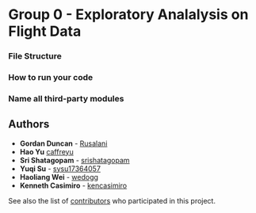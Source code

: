 # Group 0 - Exploratory Analalysis on Flight Data

### File Structure

### How to run your code

### Name all third-party modules

## Authors

* **Gordan Duncan** - [Rusalani](https://github.com/Rusalani)
* **Hao Yu** [caffreyu](https://github.com/caffreyu)
* **Sri Shatagopam** - [srishatagopam](https://github.com/srishatagopam)
* **Yuqi Su** - [sysu17364057](https://github.com/sysu17364057)
* **Haoliang Wei** - [wedogg](https://github.com/wedogg)
* **Kenneth Casimiro** - [kencasimiro](https://github.com/kencasimiro)

See also the list of [contributors](https://github.com/ECE-143-Flight-Analysis-and-Recommender/Travel-Flights-Analysis/graphs/contributors) who participated in this project.